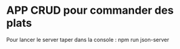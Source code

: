 # APP CRUD pour commander des plats

Pour lancer le server taper dans la console : npm run json-server



